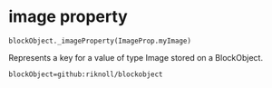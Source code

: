 
# image property

```sig
blockObject._imageProperty(ImageProp.myImage)
```

Represents a key for a value of type Image stored on a BlockObject.

```package
blockObject=github:riknoll/blockobject
```
